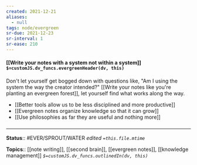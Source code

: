 ```yaml
---
created: 2021-12-21 
aliases:
  - null
tags: node/evergreen
sr-due: 2021-12-23
sr-interval: 1
sr-ease: 210
---
```


#### [[Write your notes with a system not within a system]] `$=customJS.dv_funcs.evergreenHeader(dv, this)`

Don't let yourself get bogged down with questions like, "Am I using the system the way the creator intended?" 
[[Write your notes like you're planting an evergreen forest]], let yourself find what works along the way. 

- [[Better tools allow us to be less disciplined and more productive]]
- [[Evergreen notes organize knowledge so that it can grow]]
- [[Use philosophies as far they are useful and nothing more]]
 

### <hr class="footnote"/>

**Status**:: #EVER/SPROUT/WATER 
*edited `=this.file.mtime`*

**Topics**:: [[note writing]], [[second brain]], [[evergreen notes]], [[knowledge management]]
*`$=customJS.dv_funcs.outlinedIn(dv, this)`*


